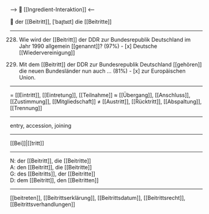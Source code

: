 --> 🤝 [[Ingredient-Interaktion]] <--

🚪 der [[Beitritt]], [ˈbaɪ̯tʁɪt]
die [[Beitritte]]

---
228. Wie wird der [[Beitritt]] der DDR zur Bundesrepublik Deutschland im Jahr 1990 allgemein [[genannt]]? (97%)
	- [x] Deutsche [[Wiedervereinigung]]

205. Mit dem [[Beitritt]] der DDR zur Bundesrepublik Deutschland [[gehören]] die neuen Bundesländer nun auch … (81%)
	- [x] zur Europäischen Union.

---
= [[Eintritt]], [[Eintretung]], [[Teilnahme]]
≈ [[Übergang]], [[Anschluss]], [[Zustimmung]], [[Mitgliedschaft]]
≠ [[Austritt]], [[Rücktritt]], [[Abspaltung]], [[Trennung]]

---
entry, accession, joining

---
[[Bei]]|[[tritt]]

---
N: der [[Beitritt]], die [[Beitritte]]  
A: den [[Beitritt]], die [[Beitritte]]  
G: des [[Beitritts]], der [[Beitritte]]  
D: dem [[Beitritt]], den [[Beitritten]]  

---
[[beitreten]], [[Beitrittserklärung]], [[Beitrittsdatum]], [[Beitrittsrecht]], [[Beitrittsverhandlungen]]